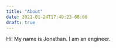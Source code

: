 ```yaml
---
title: "About"
date: 2021-01-24T17:40:23-08:00
draft: true
---
```


Hi! My name is Jonathan. I am an engineer.